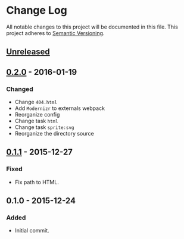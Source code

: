 # Change Log
All notable changes to this project will be documented in this file.
This project adheres to [Semantic Versioning](http://semver.org/).

## [Unreleased]

## [0.2.0] - 2016-01-19
### Changed
- Change `404.html`
- Add `Modernizr` to externals webpack
- Reorganize config
- Change task `html`
- Change task `sprite:svg`
- Reorganize the directory source

## [0.1.1] - 2015-12-27
### Fixed
- Fix path to HTML.

## 0.1.0 - 2015-12-24
### Added
- Initial commit.

[Unreleased]: https://github.com/exeto/gulp-starter/compare/v0.2.0...HEAD
[0.2.0]: https://github.com/exeto/gulp-starter/compare/v0.1.1...v0.2.0
[0.1.1]: https://github.com/exeto/gulp-starter/compare/v0.1.0...v0.1.1
